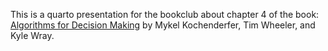 This is a quarto presentation for the bookclub about chapter 4 of the book:
[Algorithms for Decision Making](https://github.com/algorithmsbooks/decisionmaking)
by Mykel Kochenderfer, Tim Wheeler, and Kyle Wray.